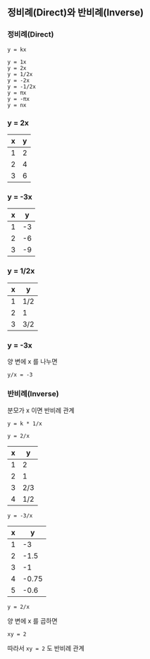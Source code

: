## 정비례(Direct)와 반비례(Inverse)

### 정비례(Direct)

`y = kx`

```
y = 1x
y = 2x
y = 1/2x
y = -2x
y = -1/2x
y = πx
y = -πx
y = nx
```
### y = 2x

| x   | y   |
|-----|-----|
| 1   | 2   |
| 2   | 4   |
| 3   | 6   |

### y = -3x
| x   | y   |
|-----|-----|
| 1   | -3  |
| 2   | -6  |
| 3   | -9  |

### y = 1/2x
| x   | y   |
|-----|-----|
| 1   | 1/2 |
| 2   | 1   |
| 3   | 3/2 |

### y = -3x

양 변에 x 를 나누면

`y/x = -3`


### 반비례(Inverse)

분모가 x 이면 반비례 관계

`y = k * 1/x`

`y = 2/x`

| x   | y   |
|-----|-----|
| 1   | 2   |
| 2   | 1   |
| 3   | 2/3 |
| 4   | 1/2 |

`y = -3/x`

| x   | y     |
|-----|-------|
| 1   | -3    |
| 2   | -1.5  |
| 3   | -1    |
| 4   | -0.75 |
| 5   | -0.6  |

`y = 2/x`

양 변에 x 를 곱하면

`xy = 2`

따라서 `xy = 2` 도 반비례 관계

